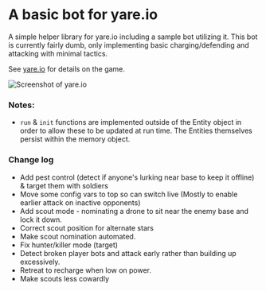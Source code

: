 # A basic bot for yare.io

A simple helper library for yare.io including a sample bot utilizing it.
This bot is currently fairly dumb, only implementing basic charging/defending and attacking with minimal tactics.

See [yare.io](yare.io) for details on the game.

![Screenshot of yare.io](https://user-images.githubusercontent.com/887397/120892614-269fa700-c607-11eb-9308-907374787249.png)

### Notes:
- `run` & `init` functions are implemented outside of the Entity object in order to allow these to be updated at run time. The Entities themselves persist within the memory object.

### Change log
* Add pest control (detect if anyone's lurking near base to keep it offline) & target them with soldiers
* Move some config vars to top so can switch live (Mostly to enable earlier attack on inactive opponents)
* Add scout mode - nominating a drone to sit near the enemy base and lock it down.
* Correct scout position for alternate stars
* Make scout nomination automated.
* Fix hunter/killer mode (target)
* Detect broken player bots and attack early rather than building up excessively. 
* Retreat to recharge when low on power.
* Make scouts less cowardly